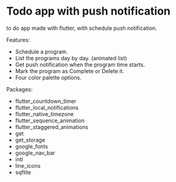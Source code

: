 # Todo app with push notification
to do app made with flutter, with schedule push notification.

Features:
  - Schedule a program.
  - List the programs day by day. (animated list)
  - Get push notification when the program time starts.
  - Mark the program as Complete or Delete it.
  - Four color palette options.

Packages:
  - flutter_countdown_timer
  - flutter_local_notifications
  - flutter_native_timezone
  - flutter_sequence_animation
  - flutter_staggered_animations
  - get
  - get_storage
  - google_fonts
  - google_nav_bar
  - intl
  - line_icons
  - sqflite
